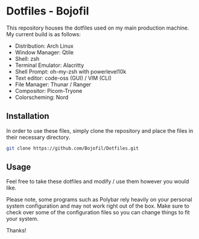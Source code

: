 # Dotfiles - Bojofil

This repository houses the dotfiles used on my main production machine.  My current build is as follows:
- Distribution: Arch Linux
- Window Manager: Qtile
- Shell: zsh
- Terminal Emulator: Alacritty
- Shell Prompt: oh-my-zsh with powerlevel10k
- Text editor: code-oss (GUI) / VIM (CLI)
- File Manager: Thunar / Ranger
- Compositor: Picom-Tryone
- Colorscheming: Nord
## Installation

In order to use these files, simply clone the repository and place the files in their necessary directory.
```bash
git clone https://github.com/Bojofil/Dotfiles.git
```

## Usage
Feel free to take these dotfiles and modify / use them however you would like.

Please note, some programs such as Polybar rely heavily on your personal system configuration and may not work right out of the box.  Make sure to check over some of the configuration files so you can change things to fit your system. 

Thanks!
